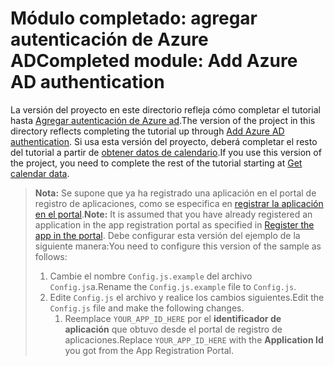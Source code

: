 # <a name="completed-module-add-azure-ad-authentication"></a><span data-ttu-id="cc775-101">Módulo completado: agregar autenticación de Azure AD</span><span class="sxs-lookup"><span data-stu-id="cc775-101">Completed module: Add Azure AD authentication</span></span>

<span data-ttu-id="cc775-102">La versión del proyecto en este directorio refleja cómo completar el tutorial hasta [Agregar autenticación de Azure ad](https://docs.microsoft.com/graph/training/react-tutorial?tutorial-step=3).</span><span class="sxs-lookup"><span data-stu-id="cc775-102">The version of the project in this directory reflects completing the tutorial up through [Add Azure AD authentication](https://docs.microsoft.com/graph/training/react-tutorial?tutorial-step=3).</span></span> <span data-ttu-id="cc775-103">Si usa esta versión del proyecto, deberá completar el resto del tutorial a partir de [obtener datos de calendario](https://docs.microsoft.com/graph/training/react-tutorial?tutorial-step=4).</span><span class="sxs-lookup"><span data-stu-id="cc775-103">If you use this version of the project, you need to complete the rest of the tutorial starting at [Get calendar data](https://docs.microsoft.com/graph/training/react-tutorial?tutorial-step=4).</span></span>

> <span data-ttu-id="cc775-104">**Nota:** Se supone que ya ha registrado una aplicación en el portal de registro de aplicaciones, como se especifica en [registrar la aplicación en el portal](https://docs.microsoft.com/graph/training/react-tutorial?tutorial-step=2).</span><span class="sxs-lookup"><span data-stu-id="cc775-104">**Note:** It is assumed that you have already registered an application in the app registration portal as specified in [Register the app in the portal](https://docs.microsoft.com/graph/training/react-tutorial?tutorial-step=2).</span></span> <span data-ttu-id="cc775-105">Debe configurar esta versión del ejemplo de la siguiente manera:</span><span class="sxs-lookup"><span data-stu-id="cc775-105">You need to configure this version of the sample as follows:</span></span>
>
> 1. <span data-ttu-id="cc775-106">Cambie el nombre `Config.js.example` del archivo `Config.js`a.</span><span class="sxs-lookup"><span data-stu-id="cc775-106">Rename the `Config.js.example` file to `Config.js`.</span></span>
> 1. <span data-ttu-id="cc775-107">Edite `Config.js` el archivo y realice los cambios siguientes.</span><span class="sxs-lookup"><span data-stu-id="cc775-107">Edit the `Config.js` file and make the following changes.</span></span>
>     1. <span data-ttu-id="cc775-108">Reemplace `YOUR_APP_ID_HERE` por el **identificador de aplicación** que obtuvo desde el portal de registro de aplicaciones.</span><span class="sxs-lookup"><span data-stu-id="cc775-108">Replace `YOUR_APP_ID_HERE` with the **Application Id** you got from the App Registration Portal.</span></span>